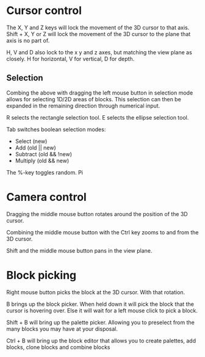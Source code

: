 # Cursor control

The X, Y and Z keys will lock the movement of the 3D cursor to that axis.
Shift + X, Y or Z will lock the movement of the 3D cursor to the plane that axis is no part of.

H, V and D also lock to the x y and z axes, but matching the view plane as closely. H for horizontal, V for vertical, D for depth.

## Selection

Combing the above with dragging the left mouse button in selection mode allows for selecting 1D/2D areas of blocks. This selection can then be expanded in the remaining direction through numerical input.

R selects the rectangle selection tool. E selects the ellipse selection tool.

Tab switches boolean selection modes:

- Select (new)
- Add (old || new)
- Subtract (old && !new)
- Multiply (old && new)

The %-key toggles random. Pi

# Camera control

Dragging the middle mouse button rotates around the position of the 3D cursor.

Combining the middle mouse button with the Ctrl key zooms to and from the 3D cursor.

Shift and the middle mouse button pans in the view plane.

# Block picking

Right mouse button picks the block at the 3D cursor. With that rotation.

B brings up the block picker. When held down it will pick the block that the cursor is hovering over. Else it will wait for a left mouse click to pick a block.

Shift + B will bring up the palette picker. Allowing you to preselect from the many blocks you may have at your disposal.

Ctrl + B will bring up the block editor that allows you to create palettes, add blocks, clone blocks and combine blocks